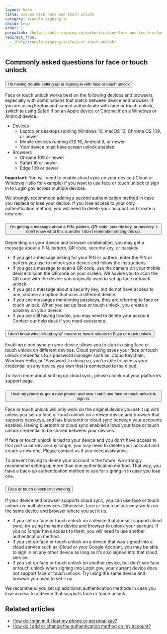 ```yaml
---
layout: help
title: Issues with Face and touch unlock
category: trouble-signing-in
child: true
order: 1
permalink: /help/trouble-signing-in/authentication/face-and-touch-unlock/
redirect_from:
  - /help/trouble-signing-in/face-or-touch-unlock/
---
```


## Commonly asked questions for face or touch unlock

<div class="usa-accordion usa-accordion--bordered margin-y-4">
  <h3 class="usa-accordion__heading">
    <button
      type="button"
      class="usa-accordion__button"
      aria-expanded="false"
      aria-controls="b-a1"
    >
      I’m having trouble setting up or signing in with face or touch unlock.
    </button>
  </h3>
  <div id="b-a1" class="usa-accordion__content usa-prose">
    <p>Face or touch unlock works best on the following devices and browsers, especially with combinations that match between device and browser. If you are using Firefox and cannot authenticate with face or touch unlock, switch to using Safari if on an Apple device or Chrome if on a Windows or Android device.</p>
    <ul>
      <li>
        Devices
        <ul>
          <li>Laptop or desktops running Windows 10, macOS 13, Chrome OS 109, or newer</li>
          <li>Mobile devices running iOS 16, Android 9, or newer</li>
          <li>Your device must have screen unlock enabled</li>
        </ul>
      </li>
      <li>
        Browsers
        <ul>
          <li>Chrome 109 or newer</li>
          <li>Safari 16 or newer</li>
          <li>Edge 109 or newer</li>
        </ul>
      </li>
    </ul>

  <p><b>Important:</b> You will need to enable cloud sync on your device (iCloud or Windows Hello for example) if you want to use face or touch unlock to sign in to Login.gov across multiple devices.</p>

  <p>We strongly recommend adding a second authentication method in case you replace or lose your device. If you lose access to your only authentication method, you will need to delete your account and create a new one.</p>
  </div>
</div>

<div class="usa-accordion usa-accordion--bordered margin-y-4">
  <h3 class="usa-accordion__heading">
    <button
      type="button"
      class="usa-accordion__button"
      aria-expanded="false"
      aria-controls="b-a2"
    >
      I’m getting a message about a PIN, pattern, QR code, security key, or passkey. I don’t know what this is and/or I don’t remember setting this up.
    </button>
  </h3>
  <div id="b-a2" class="usa-accordion__content usa-prose">
    <p>Depending on your device and browser combination, you may get a message about a PIN, pattern, QR code, security key, or passkey:</p>
    <ul>
      <li>If you get a message asking for your PIN or pattern, enter the PIN or pattern you use to unlock your device and follow the instructions.</li>
      <li>If you get a message to scan a QR code, use the camera on your mobile device to scan the QR code on your screen. We advise you to scan the QR code with the device you originally used to set up face or touch unlock.</li>
      <li>If you get a message about a security key, but do not have access to one, choose an option that uses a different device.</li>
      <li>If you see messages mentioning passkeys, they are referring to face or touch unlock. When you set up face or touch unlock, you create a passkey on your device.</li>
      <li>If you are still having trouble, you may need to delete your account. Contact our help desk if you need assistance.</li>
    </ul>
  </div>
</div>

<div class="usa-accordion usa-accordion--bordered margin-y-4">
  <h3 class="usa-accordion__heading">
    <button
      type="button"
      class="usa-accordion__button"
      aria-expanded="false"
      aria-controls="b-a3"
    >
      I don’t know what “cloud sync” means or how it relates to Face or touch unlock.
    </button>
  </h3>
  <div id="b-a3" class="usa-accordion__content usa-prose">
    <p>Enabling cloud sync on your device allows you to sign in using face or touch unlock on different devices. Cloud syncing saves your face or touch unlock credentials to a password manager such as iCloud Keychain, Windows Hello, or 1Password. In doing so, you’re able to access your credential on any device you own that is connected to the cloud.</p>
    <p>To learn more about setting up cloud sync, please check out your platform’s support page.</p>
  </div>
</div>

<div class="usa-accordion usa-accordion--bordered margin-y-4">
  <h3 class="usa-accordion__heading">
    <button
      type="button"
      class="usa-accordion__button"
      aria-expanded="false"
      aria-controls="b-a4"
    >
      I lost my phone or got a new phone, and now I can’t use face or touch unlock to sign in.
    </button>
  </h3>
  <div id="b-a4" class="usa-accordion__content usa-prose">
    <p>Face or touch unlock will only work on the original device you set it up with unless you set up face or touch unlock on a newer device and browser that supports passkeys, and has bluetooth or cloud sync between your accounts enabled. Having bluetooth or cloud sync enabled allows your face or touch unlock credential to be shared between your devices.</p>
    <p>If face or touch unlock is tied to your device and you don’t have access to that particular device any longer, you may need to delete your account and create a new one. Please contact us if you need assistance.</p>
    <p>To prevent having to delete your account in the future, we strongly recommend setting up more than one authentication method. That way, you have a back-up authentication method to use for signing in in case you lose one.</p>
  </div>
</div>

<div class="usa-accordion usa-accordion--bordered margin-y-4">
  <h3 class="usa-accordion__heading">
    <button
      type="button"
      class="usa-accordion__button"
      aria-expanded="false"
      aria-controls="b-a5"
    >
      Face or touch unlock isn’t working
    </button>
  </h3>
  <div id="b-a5" class="usa-accordion__content usa-prose">
    <p>If your device and browser supports cloud sync, you can use face or touch unlock on multiple devices. Otherwise, face or touch unlock only works on the same device and browser where you set it up.</p>
    <ul>
      <li>
        If you set up face or touch unlock on a device that doesn’t support cloud sync, try using the same device and browser to unlock your account. If you no longer have access to them, you will need to use another authentication method.
      </li>
      <li>
        If you set up face or touch unlock on a device that was signed into a cloud service such as iCloud or your Google Account, you may be able to sign in on any other device as long as it’s also signed into that cloud service.
      </li>
      <li>
        If you set up face or touch unlock on another device, but don’t see face or touch unlock when signing into Login.gov, your current device does not support face or touch unlock. Try using the same device and browser you used to set it up.
      </li>
    </ul>
    <p>
      We recommend you set up additional authentication methods in case you lose access to a device that supports face or touch unlock.
    </p>
  </div>
</div>


## Related articles

* [How do I sign in if I lost my phone or personal key?](/help/trouble-signing-in/how-to-sign-in/)
* [How do I add or change the authentication method on my account?](/help/manage-your-account/add-or-change-your-authentication-method/)
